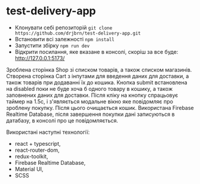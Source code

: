 # test-delivery-app

- Клонувати себі репозиторій `git clone https://github.com/drjbrn/test-delivery-app.git`
- Встановити всі залежності `npm install`
- Запустити збірку `npm run dev`
- Відкрити посилання, яке вказане в консолі, скоріш за все буде: http://127.0.0.1:5173/

Зроблена сторінка Shop зі списком товарів, а також списком магазинів.
Створена сторінка Cart з інпутами для введення даних для доставки, а також товарів при додаванні їх до кошика.
Кнопка submit встановлена на disabled поки не буде хоча б одного товару в кошику, а також заповнених даних для доставки.
Після кліку на кнопку спрацьовує таймер на 1.5с, і з'являється модальне вікно яке повідомляє про зроблену покупку. Після цього очищається кошик.
Використана Firebase Realtime Database, після завершення покупки дані записуються в датабазу, в консолі про це повідомляється.

Використані наступні технології:
- react + typescript,
- react-router-dom,
- redux-toolkit,
- Firebase Realtime Database,
- Material UI,
- SCSS
